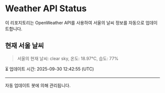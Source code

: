
# Weather API Status

이 리포지토리는 OpenWeather API를 사용하여 서울의 날씨 정보를 자동으로 업데이트합니다.

## 현재 서울 날씨
> 서울의 현재 날씨: clear sky, 온도: 18.97°C, 습도: 77%

⏳ 업데이트 시간: 2025-09-30 12:42:55 (UTC)

---
자동 업데이트 봇에 의해 관리됩니다.
